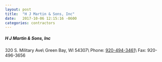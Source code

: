 ```yaml
---
layout: post
title:  "H J Martin & Sons, Inc"
date:   2017-10-06 12:15:16 -0600
categories: contractors
---
```


##### H J Martin & Sons, Inc
320 S. Military Ave\\
Green Bay, WI 54307\\
Phone: [920-494-3461][phone]\\
Fax: 920-496-3656

[phone]: tel:920-494-3461
